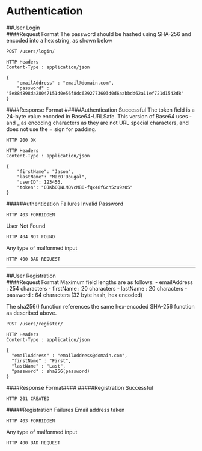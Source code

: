 # Authentication
##User Login<br>
####Request Format
The password should be hashed using SHA-256 and encoded into a hex string, as shown below
```
POST /users/login/

HTTP Headers
Content-Type : application/json

{
	"emailAddress" : "email@domain.com",
	"password" : "5e884898da28047151d0e56f8dc6292773603d0d6aabbdd62a11ef721d1542d8"
}
```
####Response Format
#####Authentication Successful
The token field is a 24-byte value encoded in Base64-URLSafe.  This version of Base64 uses - and _ as encoding characters as they are not URL special characters, and does not use the = sign for padding.
```
HTTP 200 OK

HTTP Headers
Content-Type : application/json

{
	"firstName": "Jason",
	"lastName": "MacO'Dougal",
	"userID": 123456,
	"token": "0JKb0QNLMQVcMB0-fqx48fGch5zu9zOS"
}
```
#####Authentication Failures
Invalid Password
```
HTTP 403 FORBIDDEN
```
User Not Found
```
HTTP 404 NOT FOUND
```
Any type of malformed input
```
HTTP 400 BAD REQUEST
```
<hr>
##User Registration<br>
####Request Format
Maximum field lengths are as follows:
 - emailAddress : 254 characters
 - firstName : 20 characters
 - lastName : 20 characters
 - password : 64 characters (32 byte hash, hex encoded)

The sha256() function references the same hex-encoded SHA-256 function as described above.
```
POST /users/register/

HTTP Headers
Content-Type : application/json

{
  "emailAddress" : "emailAddress@domain.com",
  "firstName" : "First",
  "lastName" : "Last",
  "password" : sha256(password)
}
```
####Response Format####
#####Registration Successful
```
HTTP 201 CREATED
```
#####Registration Failures
Email address taken
```
HTTP 403 FORBIDDEN
```
Any type of malformed input
```
HTTP 400 BAD REQUEST
```
